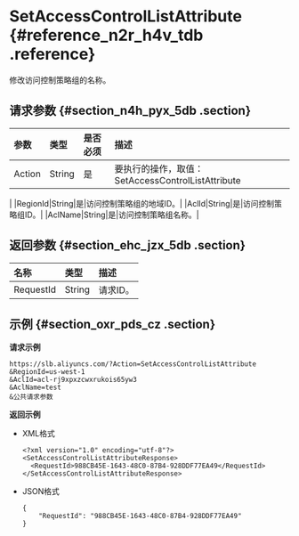 # SetAccessControlListAttribute {#reference_n2r_h4v_tdb .reference}

修改访问控制策略组的名称。

## 请求参数 {#section_n4h_pyx_5db .section}

|参数|类型|是否必须|描述|
|:-|:-|:---|:-|
|Action|String|是|要执行的操作，取值：SetAccessControlListAttribute

|
|RegionId|String|是|访问控制策略组的地域ID。|
|AclId|String|是|访问控制策略组ID。|
|AclName|String|是|访问控制策略组名称。|

## 返回参数 {#section_ehc_jzx_5db .section}

|名称|类型|描述|
|:-|:-|:-|
|RequestId|String|请求ID。|

## 示例 {#section_oxr_pds_cz .section}

**请求示例**

```
https://slb.aliyuncs.com/?Action=SetAccessControlListAttribute
&RegionId=us-west-1
&AclId=acl-rj9xpxzcwxrukois65yw3
&AclName=test
&公共请求参数
```

**返回示例**

-   XML格式

    ```
    <?xml version="1.0" encoding="utf-8"?>
    <SetAccessControlListAttributeResponse>
      <RequestId>988CB45E-1643-48C0-87B4-928DDF77EA49</RequestId>
    </SetAccessControlListAttributeResponse>
    ```

-   JSON格式

    ```
    {
        "RequestId": "988CB45E-1643-48C0-87B4-928DDF77EA49"
    }
    ```



